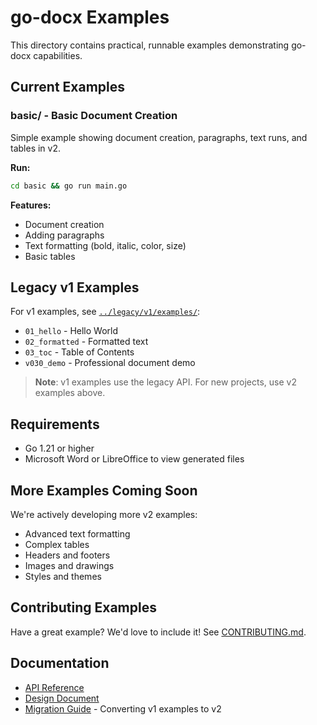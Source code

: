 # go-docx Examples

This directory contains practical, runnable examples demonstrating go-docx capabilities.

## Current Examples

### basic/ - Basic Document Creation
Simple example showing document creation, paragraphs, text runs, and tables in v2.

**Run:**
```bash
cd basic && go run main.go
```

**Features:**
- Document creation
- Adding paragraphs
- Text formatting (bold, italic, color, size)
- Basic tables

## Legacy v1 Examples

For v1 examples, see [`../legacy/v1/examples/`](../legacy/v1/examples/):
- `01_hello` - Hello World
- `02_formatted` - Formatted text
- `03_toc` - Table of Contents
- `v030_demo` - Professional document demo

> **Note**: v1 examples use the legacy API. For new projects, use v2 examples above.

## Requirements

- Go 1.21 or higher
- Microsoft Word or LibreOffice to view generated files

## More Examples Coming Soon

We're actively developing more v2 examples:
- Advanced text formatting
- Complex tables
- Headers and footers
- Images and drawings
- Styles and themes

## Contributing Examples

Have a great example? We'd love to include it! See [CONTRIBUTING.md](../CONTRIBUTING.md).

## Documentation

- [API Reference](https://pkg.go.dev/github.com/mmonterroca/docxgo)
- [Design Document](../docs/V2_DESIGN.md)
- [Migration Guide](../MIGRATION.md) - Converting v1 examples to v2
